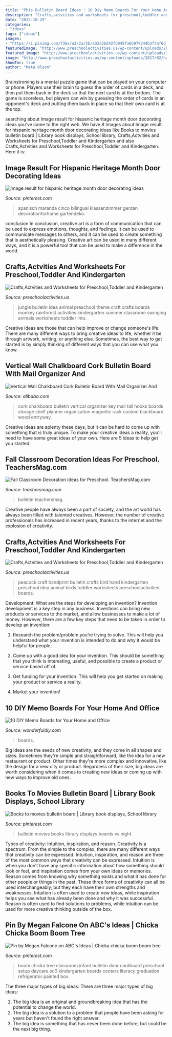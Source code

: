```yaml
---
title: "Pbis Bulletin Board Ideas : 10 Diy Memo Boards For Your Home And Office"
description: "Crafts,actvities and worksheets for preschool,toddler and kindergarten"
date: "2022-10-29"
categories:
- "ideas"
tags: ["ideas"]
images:
- "https://i.pinimg.com/736x/a3/2a/2b/a32a2bd42fb945fa6b979244b3f7af6d.jpg"
featuredImage: "http://www.preschoolactivities.us/wp-content/uploads/2015/03/jungle-bulletin-board-3.jpg"
featured_image: "http://www.preschoolactivities.us/wp-content/uploads/2017/02/handprint-peacock-craft.jpg"
image: "http://www.preschoolactivities.us/wp-content/uploads/2017/02/handprint-peacock-craft.jpg"
ShowToc: true
author: "Meta Olson"
---
```



Brainstroming is a mental puzzle game that can be played on your computer or phone. Players use their brain to guess the order of cards in a deck, and then put them back in the deck so that the next card is at the bottom. The game is scoreless, but players can win by guessing the order of cards in an opponent's deck and putting them back in place so that their own card is at the top.

	

		
searching about Image result for hispanic heritage month door decorating ideas you've came to the right web. We have 8 Images about Image result for hispanic heritage month door decorating ideas like Books to movies bulletin board | Library book displays, School library, Crafts,Actvities and Worksheets for Preschool,Toddler and Kindergarten and also Crafts,Actvities and Worksheets for Preschool,Toddler and Kindergarten. Here it is:
		
    
## Image Result For Hispanic Heritage Month Door Decorating Ideas

<img loading=lazy src="https://i.pinimg.com/736x/71/30/30/7130300ed0c6f76240766f75abce7acb.jpg" onerror="this.onerror=null;this.src='https://tse3.mm.bing.net/th?id=OIP.nd7Ptha6rCxMnMRW4-8JzgHaNd&amp;pid=15.1';" alt="Image result for hispanic heritage month door decorating ideas">

_Source: pinterest.com_

>spanisch maranda cinco bilingual klassenzimmer gerdan decorationforhome gartendeko. 

	

conclusion
In conclusion, creative art is a form of communication that can be used to express emotions, thoughts, and feelings. It can be used to communicate messages to others, and it can be used to create something that is aesthetically pleasing. Creative art can be used in many different ways, and it is a powerful tool that can be used to make a difference in the world.

    
## Crafts,Actvities And Worksheets For Preschool,Toddler And Kindergarten

<img loading=lazy src="http://www.preschoolactivities.us/wp-content/uploads/2015/03/jungle-bulletin-board-3.jpg" onerror="this.onerror=null;this.src='https://tse2.mm.bing.net/th?id=OIP.fwCQzJz4NG5PwpFbfi2DuAHaJ6&amp;pid=15.1';" alt="Crafts,Actvities and Worksheets for Preschool,Toddler and Kindergarten">

_Source: preschoolactivities.us_

>jungle bulletin idea animal preschool theme craft crafts boards monkey rainforest activities kindergarten summer classroom swinging animals worksheets toddler into. 

	

Creative ideas are those that can help improve or change someone's life. There are many different ways to bring creative ideas to life, whether it be through artwork, writing, or anything else. Sometimes, the best way to get started is by simply thinking of different ways that you can use what you know.

    
## Vertical Wall Chalkboard Cork Bulletin Board With Mail Organizer And

<img loading=lazy src="https://sc01.alicdn.com/kf/HTB1jKCwKFXXXXXfXXXXq6xXFXXXl/200196489/HTB1jKCwKFXXXXXfXXXXq6xXFXXXl.jpg" onerror="this.onerror=null;this.src='https://tse3.mm.bing.net/th?id=OIP.s94x7nxtKE__CaLwDza3YAHaLG&amp;pid=15.1';" alt="Vertical Wall Chalkboard Cork Bulletin Board With Mail Organizer And">

_Source: alibaba.com_

>cork chalkboard bulletin vertical organizer key mail tall hooks boards storage shelf planner organization magnetic rack custom blackboard wood entryway. 

	

Creative ideas are aplenty these days, but it can be hard to come up with something that is truly unique. To make your creative ideas a reality, you'll need to have some great ideas of your own. Here are 5 ideas to help get you started: 

    
## Fall Classroom Decoration Ideas For Preschool. TeachersMag.com

<img loading=lazy src="http://teachersmag.com/wp-content/uploads/2019/10/Fall-Door-Decoration1.jpg" onerror="this.onerror=null;this.src='https://tse1.mm.bing.net/th?id=OIP.3Qn13xh_uFGZrT-XHioJ-wHaJ4&amp;pid=15.1';" alt="Fall Classroom Decoration Ideas for Preschool. TeachersMag.com">

_Source: teachersmag.com_

>bulletin teachersmag. 

	

Creative people have always been a part of society, and the art world has always been filled with talented creatives. However, the number of creative professionals has increased in recent years, thanks to the internet and the explosion of creativity.

    
## Crafts,Actvities And Worksheets For Preschool,Toddler And Kindergarten

<img loading=lazy src="http://www.preschoolactivities.us/wp-content/uploads/2017/02/handprint-peacock-craft.jpg" onerror="this.onerror=null;this.src='https://tse2.mm.bing.net/th?id=OIP.l_1XYzhBLlCJL07NrR6TXgHaHa&amp;pid=15.1';" alt="Crafts,Actvities and Worksheets for Preschool,Toddler and Kindergarten">

_Source: preschoolactivities.us_

>peacock craft handprint bulletin crafts bird hand kindergarten preschool idea animal birds toddler worksheets preschoolactivities boards. 

	

Development: What are the steps for developing an invention?
Invention development is a key step in any business. Inventions can bring new products or services to the market, and allow businesses to make a lot of money. However, there are a few key steps that need to be taken in order to develop an invention:
1. Research the problem/problem you’re trying to solve. This will help you understand what your invention is intended to do and why it would be helpful for people.

2. Come up with a good idea for your invention. This should be something that you think is interesting, useful, and possible to create a product or service based off of.

3. Get funding for your invention. This will help you get started on making your product or service a reality.

4. Market your invention!

    
## 10 DIY Memo Boards For Your Home And Office

<img loading=lazy src="https://cdn.wonderfuldiy.com/wp-content/uploads/2017/01/Office-memo-board.jpg" onerror="this.onerror=null;this.src='https://tse2.mm.bing.net/th?id=OIP.4JKmhIBbEg-CovwsSS7YdQHaE6&amp;pid=15.1';" alt="10 DIY Memo Boards for Your Home and Office">

_Source: wonderfuldiy.com_

>boards. 

	

Big ideas are the seeds of new creativity, and they come in all shapes and sizes. Sometimes they're simple and straightforward, like the idea for a new restaurant or product. Other times they're more complex and innovative, like the design for a new city or product. Regardless of their size, big ideas are worth considering when it comes to creating new ideas or coming up with new ways to improve old ones.

    
## Books To Movies Bulletin Board | Library Book Displays, School Library

<img loading=lazy src="https://i.pinimg.com/736x/a3/2a/2b/a32a2bd42fb945fa6b979244b3f7af6d.jpg" onerror="this.onerror=null;this.src='https://tse3.mm.bing.net/th?id=OIP.8geC3yjwZCwpnstVmeRvQwHaJ3&amp;pid=15.1';" alt="Books to movies bulletin board | Library book displays, School library">

_Source: pinterest.com_

>bulletin movies books library displays boards vs night. 

	

Types of creativity: Intuition, inspiration, and reason.
Creativity is a spectrum. From the simple to the complex, there are many different ways that creativity can be expressed. Intuition, inspiration, and reason are three of the most common ways that creativity can be expressed. Intuition is when you don’t have any specific information about how something should look or feel, and inspiration comes from your own ideas or memories. Reason comes from knowing why something exists and what it has done for other people or things in the past. These three forms of creativity can all be used interchangeably, but they each have their own strengths and weaknesses. Intuition is often used to create new ideas, while inspiration helps you see what has already been done and why it was successful. Reason is often used to find solutions to problems, while intuition can be used for more creative thinking outside of the box.

    
## Pin By Megan Falcone On ABC&#039;s Ideas | Chicka Chicka Boom Boom Tree

<img loading=lazy src="https://i.pinimg.com/736x/48/16/0f/48160ff346ad4da67a765cda5bfd8d43--infant-classroom-classroom-setup.jpg" onerror="this.onerror=null;this.src='https://tse2.mm.bing.net/th?id=OIP.t_XYIZljsGy414f7negrjQHaJ3&amp;pid=15.1';" alt="Pin by Megan Falcone on ABC&#039;s Ideas | Chicka chicka boom boom tree">

_Source: pinterest.com_

>boom chicka tree classroom infant bulletin door cardboard preschool setup daycare ec0 kindergarten boards centers literacy graduation refrigerator painted box. 

	

The three major types of big ideas:
There are three major types of big ideas: 
1. The big idea is an original and groundbreaking idea that has the potential to change the world. 
2. The big idea is a solution to a problem that people have been asking for years but haven't found the right answer. 
3. The big idea is something that has never been done before, but could be the next big thing.

